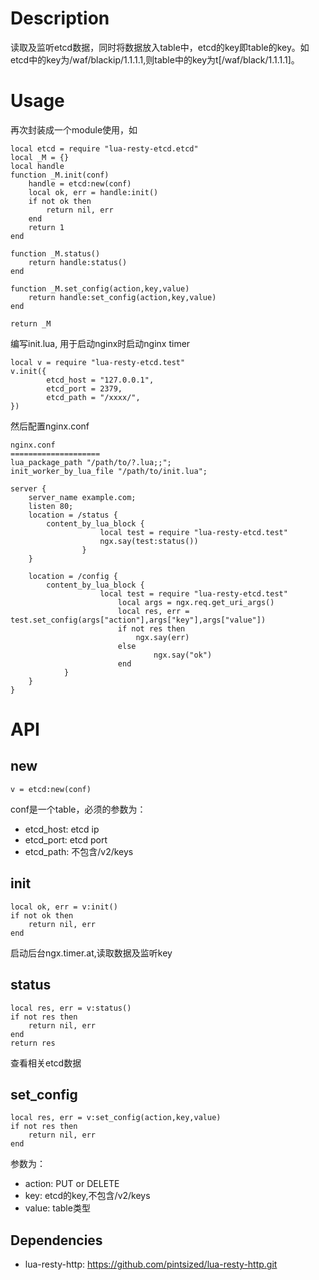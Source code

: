 Description
==============
读取及监听etcd数据，同时将数据放入table中，etcd的key即table的key。如etcd中的key为/waf/blackip/1.1.1.1,则table中的key为t[/waf/black/1.1.1.1]。

Usage
==============
再次封装成一个module使用，如
```
local etcd = require "lua-resty-etcd.etcd"
local _M = {}
local handle
function _M.init(conf)
	handle = etcd:new(conf)
	local ok, err = handle:init()
	if not ok then
		return nil, err
	end
	return 1
end

function _M.status()
	return handle:status()
end

function _M.set_config(action,key,value)
	return handle:set_config(action,key,value)
end

return _M
```
编写init.lua, 用于启动nginx时启动nginx timer
```
local v = require "lua-resty-etcd.test"
v.init({
        etcd_host = "127.0.0.1",
        etcd_port = 2379,
        etcd_path = "/xxxx/",
})
```
然后配置nginx.conf
```
nginx.conf
====================
lua_package_path "/path/to/?.lua;;";
init_worker_by_lua_file "/path/to/init.lua";

server {
	server_name example.com;
	listen 80;
	location = /status {
		content_by_lua_block {
                	local test = require "lua-resty-etcd.test"
             		ngx.say(test:status())
                }
	}
	
	location = /config {
		content_by_lua_block {
                	local test = require "lua-resty-etcd.test"
                      	local args = ngx.req.get_uri_args()
                      	local res, err = test.set_config(args["action"],args["key"],args["value"])
                      	if not res then
                       		ngx.say(err)
                      	else
                            	ngx.say("ok")
                      	end
           	}
	}
}
```

API
=================
new
----------------
```
v = etcd:new(conf)
```
conf是一个table，必须的参数为：
- etcd_host: etcd ip
- etcd_port: etcd port
- etcd_path: 不包含/v2/keys

init
------------------
```
local ok, err = v:init()
if not ok then
	return nil, err
end
```
启动后台ngx.timer.at,读取数据及监听key

status
------------------
```
local res, err = v:status()
if not res then
	return nil, err
end
return res
```
查看相关etcd数据

set_config
------------------
```
local res, err = v:set_config(action,key,value)
if not res then
	return nil, err
end
```
参数为：
- action: PUT or DELETE
- key: etcd的key,不包含/v2/keys
- value: table类型

Dependencies
-----------------
- lua-resty-http: https://github.com/pintsized/lua-resty-http.git
